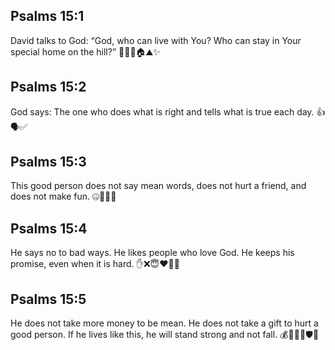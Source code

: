 ## Psalms 15:1
David talks to God: “God, who can live with You? Who can stay in Your special home on the hill?” 🙋‍♂️🙏🏠⛰️✨
## Psalms 15:2
God says: The one who does what is right and tells what is true each day. 👍🗣️✅
## Psalms 15:3
This good person does not say mean words, does not hurt a friend, and does not make fun. 🤐🚫👥🙂
## Psalms 15:4
He says no to bad ways. He likes people who love God. He keeps his promise, even when it is hard. ✋❌😇❤️🤝💪
## Psalms 15:5
He does not take more money to be mean. He does not take a gift to hurt a good person. If he lives like this, he will stand strong and not fall. 💰🚫🎁🚫🛡️💪
